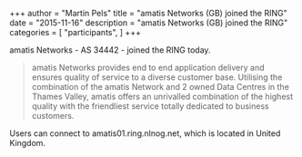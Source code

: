 +++
author = "Martin Pels"
title = "amatis Networks (GB) joined the RING"
date = "2015-11-16"
description = "amatis Networks (GB) joined the RING"
categories = [
    "participants",
]
+++

amatis Networks - AS 34442 - joined the RING today.

> amatis Networks provides end to end application delivery and ensures quality of service to a diverse customer base. Utilising the combination of the amatis Network and 2 owned Data Centres in the Thames Valley, amatis offers an unrivalled combination of the highest quality with the friendliest service totally dedicated to business customers.

Users can connect to amatis01.ring.nlnog.net, which is located in United Kingdom.


